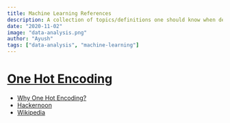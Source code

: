 ```yaml
---
title: Machine Learning References
description: A collection of topics/definitions one should know when dealing with ML/AI/DA
date: "2020-11-02"
image: "data-analysis.png"
author: "Ayush"
tags: ["data-analysis", "machine-learning"]
---
```


# [One Hot Encoding](https://athif-shaffy.medium.com/one-hot-encoding-of-text-b69124bef0a7#:~:text=A%20one%20hot%20encoding%20is,is%20marked%20with%20a%201.)
- [Why One Hot Encoding?](https://machinelearningmastery.com/why-one-hot-encode-data-in-machine-learning/)
- [Hackernoon](https://hackernoon.com/what-is-one-hot-encoding-why-and-when-do-you-have-to-use-it-e3c6186d008f)
- [Wikipedia](https://en.wikipedia.org/wiki/One-hot)
